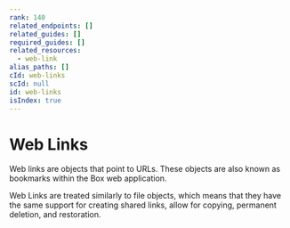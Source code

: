 ```yaml
---
rank: 140
related_endpoints: []
related_guides: []
required_guides: []
related_resources:
  - web-link
alias_paths: []
cId: web-links
scId: null
id: web-links
isIndex: true
---
```

# Web Links

Web links are objects that point to URLs. These objects are also known as
bookmarks within the Box web application.

Web Links are treated similarly to file objects, which means that they have the
same support for creating shared links, allow for copying, permanent deletion,
and restoration.
